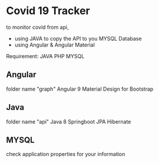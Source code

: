 # Covid 19 Tracker

to monitor covid from api,

- using JAVA to copy the API to you MYSQL Database
- using Angular & Angular Material 

Requirement:
JAVA PHP MYSQL 


## Angular
folder name "graph"
Angular 9
Material Design for Bootstrap

## Java
folder name "api"
Java 8
Springboot
JPA Hibernate

## MYSQL
check application properties for your information


